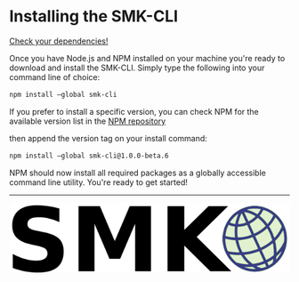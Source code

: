 # Installing the SMK-CLI

[Check your dependencies!](getting-started.md)

Once you have Node.js and NPM installed on your machine you're ready to download and install the SMK-CLI. Simply type the following into your command line of choice:

```bash
npm install —global smk-cli
```

If you prefer to install a specific version, you can check NPM for the available version list in the [NPM repository](https://www.npmjs.com/package/smk-cli/)

then append the version tag on your install command:

```bash
npm install —global smk-cli@1.0.0-beta.6
```

NPM should now install all required packages as a globally accessible command line utility. You're ready to get started!

---

![logo](smk-logo-sm.png)